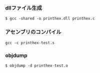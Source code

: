 ### dllファイル生成

```
$ gcc -shared -o printhex.dll printhex.c
```

### アセンブリのコンパイル

```
gcc -c printhex-test.s
```

### objdump

```
$ objdump -d printhex-test.o
```


